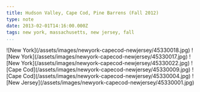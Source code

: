 ```yaml
---
title: Hudson Valley, Cape Cod, Pine Barrens (Fall 2012)
type: note
date: 2013-02-01T14:16:00.000Z
tags: new york, massachusetts, new jersey, fall
...
```


<div>
![New York](/assets/images/newyork-capecod-newjersey/45330018.jpg)
![New York](/assets/images/newyork-capecod-newjersey/45330017.jpg)
![New York](/assets/images/newyork-capecod-newjersey/45330022.jpg)
![Cape Cod](/assets/images/newyork-capecod-newjersey/45330009.jpg)
![Cape Cod](/assets/images/newyork-capecod-newjersey/45330004.jpg)
![New Jersey](/assets/images/newyork-capecod-newjersey/45330001.jpg)
</div>
